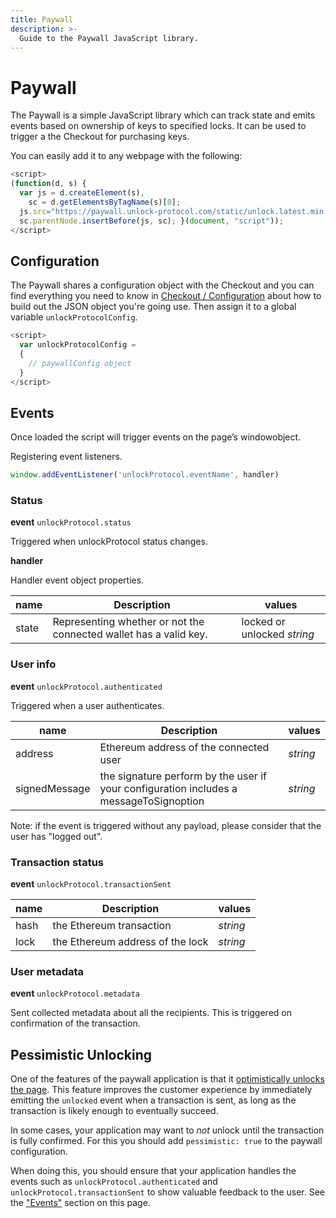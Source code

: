 ```yaml
---
title: Paywall
description: >-
  Guide to the Paywall JavaScript library.
---
```


# Paywall

The Paywall is a simple JavaScript library which can track state and emits
events based on ownership of keys to specified locks. It can be used to trigger
a the Checkout for purchasing keys.

You can easily add it to any webpage with the following:

```javascript
<script>
(function(d, s) {
  var js = d.createElement(s),
    sc = d.getElementsByTagName(s)[0];
  js.src="https://paywall.unlock-protocol.com/static/unlock.latest.min.js";
  sc.parentNode.insertBefore(js, sc); }(document, "script"));
</script>
```

## Configuration

The Paywall shares a configuration object with the Checkout and you can find
everything you need to know in [Checkout / Configuration](/tools/checkout/configuration#the-paywallconfig-object) about how to build
out the JSON object you're going use. Then assign it to a global variable `unlockProtocolConfig`.

```javascript
<script>
  var unlockProtocolConfig =
  {
    // paywallConfig object
  }
</script>
```

## Events

Once loaded the script will trigger events on the page’s ​window​ object.

Registering event listeners.

```javascript
window.addEventListener('unlockProtocol.eventName', handler)
```

### Status

**event** `unlockProtocol.status`

Triggered when unlockProtocol status changes.

**handler**

Handler event object properties.

| name  | Description                                                       | values                      |
| ----- | ----------------------------------------------------------------- | --------------------------- |
| state | Representing whether or not the connected wallet has a valid key. | locked or unlocked _string_ |

### User info

**event** `unlockProtocol.authenticated`

Triggered when a user authenticates.

| name          | Description                                                                            | values   |
| ------------- | -------------------------------------------------------------------------------------- | -------- |
| address       | Ethereum address of the connected user                                                 | _string_ |
| signedMessage | the signature perform by the user if your configuration includes a messageToSignoption | _string_ |

Note: if the event is triggered without any payload, please consider that the user has "logged out".

### Transaction status

**event** `unlockProtocol.transactionSent`

| name | Description                      | values   |
| ---- | -------------------------------- | -------- |
| hash | the Ethereum transaction         | _string_ |
| lock | the Ethereum address of the lock | _string_ |

### User metadata

**event** `unlockProtocol.metadata`

Sent collected metadata about all the recipients. This is triggered on confirmation of the transaction.

## Pessimistic Unlocking

One of the features of the paywall application is that it [optimistically unlocks the page](https://unlock-protocol.com/blog/hello-optimistic-unlocking/). This feature improves the customer experience by immediately emitting the `unlocked` event when a transaction is sent, as long as the transaction is likely enough to eventually succeed.

In some cases, your application may want to _not_ unlock until the transaction is fully confirmed. For this you should add `pessimistic: true` to the paywall configuration.

When doing this, you should ensure that your application handles the events such as `unlockProtocol.authenticated` and `unlockProtocol.transactionSent` to show valuable feedback to the user. See the ["Events"](#events) section on this page.
